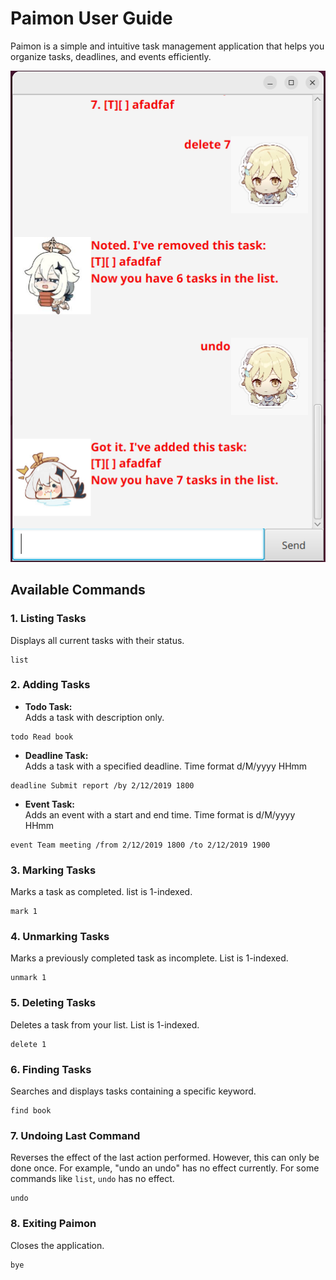 # Paimon User Guide

Paimon is a simple and intuitive task management application that helps you organize tasks, deadlines, and events efficiently.

![Paimon Screenshot](Ui.png)

## Available Commands

### 1. Listing Tasks
Displays all current tasks with their status.
```
list
```

### 2. Adding Tasks

- **Todo Task:**  
Adds a task with description only.
```
todo Read book
```

- **Deadline Task:**  
Adds a task with a specified deadline. Time format d/M/yyyy HHmm
```
deadline Submit report /by 2/12/2019 1800
```

- **Event Task:**  
Adds an event with a start and end time. Time format is d/M/yyyy HHmm
```
event Team meeting /from 2/12/2019 1800 /to 2/12/2019 1900
```

### 3. Marking Tasks
Marks a task as completed. list is 1-indexed.
```
mark 1
```

### 4. Unmarking Tasks
Marks a previously completed task as incomplete. List is 1-indexed.
```
unmark 1
```

### 5. Deleting Tasks
Deletes a task from your list. List is 1-indexed.
```
delete 1
```

### 6. Finding Tasks
Searches and displays tasks containing a specific keyword.
```
find book
```

### 7. Undoing Last Command
Reverses the effect of the last action performed. However, this can only be done once. For example, "undo an undo" has no effect currently.
For some commands like `list`, `undo` has no effect.
```
undo
```

### 8. Exiting Paimon
Closes the application.
```
bye
```
